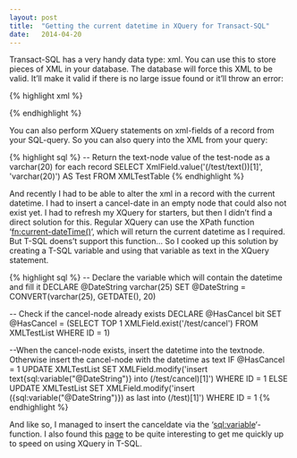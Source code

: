 ```yaml
---
layout: post
title:  "Getting the current datetime in XQuery for Transact-SQL"
date:   2014-04-20
---
```

Transact-SQL has a very handy data type: xml. You can use this to store pieces of XML in your database. The database will force this XML to be valid. It’ll make it valid if there is no large issue found or it’ll throw an error:

{% highlight xml %}
<Test></Test>
<!-- Will automatically change into -->
<Test />

<Test></Error>
<!-- Will throw an error -->
{% endhighlight %}

You can also perform XQuery statements on xml-fields of a record from your SQL-query. So you can also query into the XML from your query:

{% highlight sql %}
-- Return the text-node value of the test-node as a varchar(20) for each record
SELECT XmlField.value('(/test/text())[1]', 'varchar(20)') AS Test
FROM XMLTestTable
{% endhighlight %}

And recently I had to be able to alter the xml in a record with the current datetime. I had to insert a cancel-date in an empty node that could also not exist yet. I had to refresh my XQuery for starters, but then I didn’t find a direct solution for this. Regular XQuery can use the XPath function ‘[fn:current-dateTime()](http://www.w3.org/TR/xpath-functions/#func-current-dateTime)‘, which will return the current datetime as I required. But T-SQL doens’t support this function… So I cooked up this solution by creating a T-SQL variable and using that variable as text in the XQuery statement.

{% highlight sql %}
-- Declare the variable which will contain the datetime and fill it
DECLARE @DateString varchar(25)
SET @DateString = CONVERT(varchar(25), GETDATE(), 20)

-- Check if the cancel-node already exists
DECLARE @HasCancel bit
SET @HasCancel = (SELECT TOP 1 XMLField.exist('/test/cancel')
                  FROM XMLTestList 
                  WHERE ID = 1)

--When the cancel-node exists, insert the datetime into the textnode. Otherwise insert the cancel-node with the datetime as text
IF @HasCancel = 1
     UPDATE XMLTestList
     SET XMLField.modify('insert text{sql:variable("@DateString")} into (/test/cancel)[1]')
     WHERE ID = 1
ELSE
     UPDATE XMLTestList
     SET XMLField.modify('insert (<cancel>{sql:variable("@DateString")}</cancel>) as last into (/test)[1]')
     WHERE ID = 1
{% endhighlight %}

And like so, I managed to insert the canceldate via the ‘[sql:variable](http://technet.microsoft.com/en-us/library/ms188254.aspx)‘-function. I also found this [page](http://www.allaboutmssql.com/2012/09/xqueryxpathxmlschemaxml-index_6.html) to be quite interesting to get me quickly up to speed on using XQuery in T-SQL.